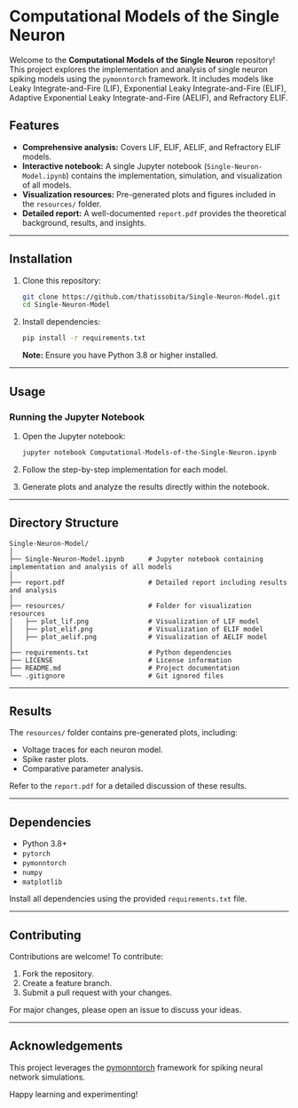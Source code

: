 # Computational Models of the Single Neuron

Welcome to the **Computational Models of the Single Neuron** repository! This project explores the implementation and analysis of single neuron spiking models using the `pymonntorch` framework. It includes models like Leaky Integrate-and-Fire (LIF), Exponential Leaky Integrate-and-Fire (ELIF), Adaptive Exponential Leaky Integrate-and-Fire (AELIF), and Refractory ELIF.  

## Features  
- **Comprehensive analysis:** Covers LIF, ELIF, AELIF, and Refractory ELIF models.  
- **Interactive notebook:** A single Jupyter notebook (`Single-Neuron-Model.ipynb`) contains the implementation, simulation, and visualization of all models.  
- **Visualization resources:** Pre-generated plots and figures included in the `resources/` folder.  
- **Detailed report:** A well-documented `report.pdf` provides the theoretical background, results, and insights.  

---

## Installation  

1. Clone this repository:  
   ```bash
   git clone https://github.com/thatissobita/Single-Neuron-Model.git
   cd Single-Neuron-Model
   ```  

2. Install dependencies:  
   ```bash
   pip install -r requirements.txt
   ```  

   **Note:** Ensure you have Python 3.8 or higher installed.  

---

## Usage  

### Running the Jupyter Notebook  

1. Open the Jupyter notebook:  
   ```bash
   jupyter notebook Computational-Models-of-the-Single-Neuron.ipynb
   ```  

2. Follow the step-by-step implementation for each model.  
3. Generate plots and analyze the results directly within the notebook.  

---

## Directory Structure  

```plaintext  
Single-Neuron-Model/  
│  
├── Single-Neuron-Model.ipynb      # Jupyter notebook containing implementation and analysis of all models  
│  
├── report.pdf                     # Detailed report including results and analysis  
│  
├── resources/                     # Folder for visualization resources  
│   ├── plot_lif.png               # Visualization of LIF model  
│   ├── plot_elif.png              # Visualization of ELIF model  
│   ├── plot_aelif.png             # Visualization of AELIF model  
│  
├── requirements.txt               # Python dependencies  
├── LICENSE                        # License information  
├── README.md                      # Project documentation  
└── .gitignore                     # Git ignored files  
```  

---

## Results  

The `resources/` folder contains pre-generated plots, including:  
- Voltage traces for each neuron model.  
- Spike raster plots.  
- Comparative parameter analysis.  

Refer to the `report.pdf` for a detailed discussion of these results.  

---

## Dependencies  

- Python 3.8+
- `pytorch`
- `pymonntorch`  
- `numpy`  
- `matplotlib` 

Install all dependencies using the provided `requirements.txt` file.  

---

## Contributing  

Contributions are welcome! To contribute:  
1. Fork the repository.  
2. Create a feature branch.  
3. Submit a pull request with your changes.  

For major changes, please open an issue to discuss your ideas.  

---

## Acknowledgements  

This project leverages the [pymonntorch](https://github.com/cnrl/PymoNNtorch) framework for spiking neural network simulations.  

Happy learning and experimenting!
